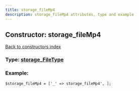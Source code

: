 ```yaml
---
title: storage_fileMp4
description: storage_fileMp4 attributes, type and example
---
```

## Constructor: storage\_fileMp4  
[Back to constructors index](index.md)






### Type: [storage\_FileType](../types/storage_FileType.md)


### Example:

```
$storage_fileMp4 = ['_' => storage_fileMp4', ];
```